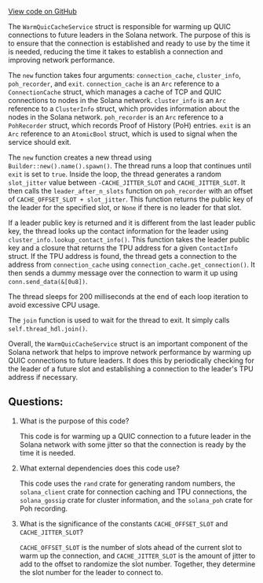 
[View code on GitHub](https://github.com/solana-labs/solana/blob/master/core/src/warm_quic_cache_service.rs)

The `WarmQuicCacheService` struct is responsible for warming up QUIC connections to future leaders in the Solana network. The purpose of this is to ensure that the connection is established and ready to use by the time it is needed, reducing the time it takes to establish a connection and improving network performance.

The `new` function takes four arguments: `connection_cache`, `cluster_info`, `poh_recorder`, and `exit`. `connection_cache` is an `Arc` reference to a `ConnectionCache` struct, which manages a cache of TCP and QUIC connections to nodes in the Solana network. `cluster_info` is an `Arc` reference to a `ClusterInfo` struct, which provides information about the nodes in the Solana network. `poh_recorder` is an `Arc` reference to a `PohRecorder` struct, which records Proof of History (PoH) entries. `exit` is an `Arc` reference to an `AtomicBool` struct, which is used to signal when the service should exit.

The `new` function creates a new thread using `Builder::new().name().spawn()`. The thread runs a loop that continues until `exit` is set to `true`. Inside the loop, the thread generates a random `slot_jitter` value between `-CACHE_JITTER_SLOT` and `CACHE_JITTER_SLOT`. It then calls the `leader_after_n_slots` function on `poh_recorder` with an offset of `CACHE_OFFSET_SLOT + slot_jitter`. This function returns the public key of the leader for the specified slot, or `None` if there is no leader for that slot.

If a leader public key is returned and it is different from the last leader public key, the thread looks up the contact information for the leader using `cluster_info.lookup_contact_info()`. This function takes the leader public key and a closure that returns the TPU address for a given `ContactInfo` struct. If the TPU address is found, the thread gets a connection to the address from `connection_cache` using `connection_cache.get_connection()`. It then sends a dummy message over the connection to warm it up using `conn.send_data(&[0u8])`.

The thread sleeps for 200 milliseconds at the end of each loop iteration to avoid excessive CPU usage.

The `join` function is used to wait for the thread to exit. It simply calls `self.thread_hdl.join()`.

Overall, the `WarmQuicCacheService` struct is an important component of the Solana network that helps to improve network performance by warming up QUIC connections to future leaders. It does this by periodically checking for the leader of a future slot and establishing a connection to the leader's TPU address if necessary.
## Questions: 
 1. What is the purpose of this code?
    
    This code is for warming up a QUIC connection to a future leader in the Solana network with some jitter so that the connection is ready by the time it is needed.

2. What external dependencies does this code use?
    
    This code uses the `rand` crate for generating random numbers, the `solana_client` crate for connection caching and TPU connections, the `solana_gossip` crate for cluster information, and the `solana_poh` crate for Poh recording.

3. What is the significance of the constants `CACHE_OFFSET_SLOT` and `CACHE_JITTER_SLOT`?
    
    `CACHE_OFFSET_SLOT` is the number of slots ahead of the current slot to warm up the connection, and `CACHE_JITTER_SLOT` is the amount of jitter to add to the offset to randomize the slot number. Together, they determine the slot number for the leader to connect to.